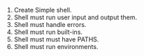 1. Create Simple shell.
2. Shell must run user input and output them.
3. Shell must handle errors.
4. Shell must run built-ins.
5. Shell must must have PATHS. 
6. Shell must run environments.

